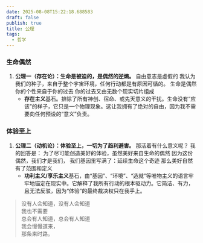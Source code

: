 ```yaml
---
date: 2025-08-08T15:22:18.688583
draft: false
publish: true
title: 公理
tags:
  - 哲学
---
```

### 生命偶然
1. **公理一（存在论）：生命是被迫的，是偶然的逆熵。**
    自由意志是虚假的
	我认为我们的种子，来自于整个宇宙环境，任何行动都是有原因可循的。
	生命是偶然
	你的个性来自于你的过去
	你的过去又由无数个现实切片组成
    - **存在主义**基石。排除了所有神创、宿命、或先天意义的干扰。生命没有“应该”的样子，它只是一个物理现象。这让我拥有了绝对的自由，因为我不需要向任何预设的“意义”负责。
### 体验至上
1. **公理二（动机论）：体验至上，一切为了趋利避害。**
    那活着有什么意义呢？
	我的回答是：
	为了尽可能创造美好的体验，虽然美好来自生命的偶然
	因为这份偶然，我们才是我们，
	我们基因里写满了：延续生命这个奇迹
	那么美好自然有了范围和定义
    - **功利主义/享乐主义**基石，由“基因”、“环境”、“造就”等唯物主义的语言牢牢地锚定在现实中。它解释了我所有行动的根本驱动力。它简洁、有力，且无法反驳，因为“体验”的最终裁决权只在我手上。

> 没有人会知道，没有人会知道  
> 我也不需要  
> 总会有人知道，总会有人知道  
> 我会慢慢道来，  
> 那条来时路。